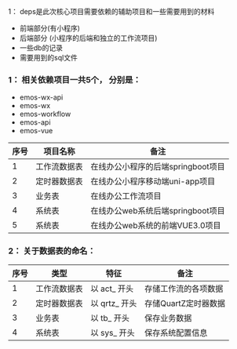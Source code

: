 1： deps是此次核心项目需要依赖的辅助项目和一些需要用到的材料

- 前端部分(有小程序)
- 后端部分 (小程序的后端和独立的工作流项目)
- 一些db的记录
- 需要用到的sql文件


### 1： 相关依赖项目一共5个， 分别是：

- emos-wx-api
- emos-wx
- emos-workflow
- emos-api
- emos-vue


| 序号  | 项目名称   | 备注                      |
|-----|--------|-------------------------|
| 1   | 工作流数据表 | 在线办公小程序的后端springboot项目  |
| 2   | 定时器数据表 | 	在线办公小程序移动端uni-app项目    |
| 3   | 业务表    | 在线办公工作流项目               |
| 4   | 系统表    | 在线办公web系统后端springboot项目 |
| 5   | 系统表    | 在线办公web系统的前端VUE3.0项目    |


### 2： 关于数据表的命名：


| 序号  | 类型     | 特征         | 备注             |
|-----|--------|------------|----------------|
| 1   | 工作流数据表 | 以 act_ 开头  | 存储工作流的各项数据     |
| 2   | 定时器数据表 | 以 qrtz_ 开头 | 	存储QuartZ定时器数据 |
| 3   | 业务表    | 以 tb_ 开头   | 保存业务数据         |
| 4   | 系统表    | 以 sys_ 开头  | 保存系统配置信息       |
